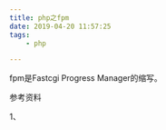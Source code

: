 ```yaml
---
title: php之fpm
date: 2019-04-20 11:57:25
tags:
	- php

---
```




fpm是Fastcgi Progress Manager的缩写。



参考资料

1、

